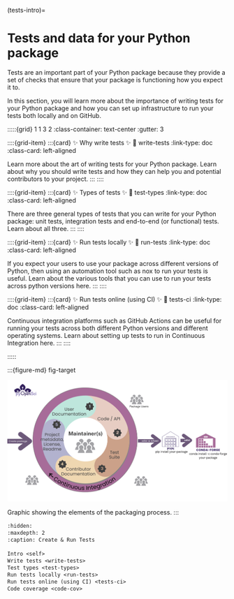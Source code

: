 (tests-intro)=
# Tests and data for your Python package

Tests are an important part of your Python package because they
provide a set of checks that ensure that your package is
functioning how you expect it to.

In this section, you will learn more about the importance of writing
tests for your Python package and how you can set up infrastructure
to run your tests both locally and on GitHub.


:::::{grid} 1 1 3 2
:class-container: text-center
:gutter: 3

::::{grid-item}
:::{card} ✨ Why write tests ✨
:link: write-tests
:link-type: doc
:class-card: left-aligned

Learn more about the art of writing tests for your Python package.
Learn about why you should write tests and how they can help you and
potential contributors to your project.
:::
::::

::::{grid-item}
:::{card} ✨ Types of tests ✨
:link: test-types
:link-type: doc
:class-card: left-aligned

There are three general types of tests that you can write for your Python
package: unit tests, integration tests and end-to-end (or functional) tests. Learn about all three.
:::
::::

::::{grid-item}
:::{card} ✨ Run tests locally ✨
:link: run-tests
:link-type: doc
:class-card: left-aligned

If you expect your users to use your package across different versions
of Python, then using an automation tool such as nox to run your tests is useful. Learn about the various tools that you can use to run your tests across python versions here.
:::
::::

::::{grid-item}
:::{card} ✨ Run tests online (using CI) ✨
:link: tests-ci
:link-type: doc
:class-card: left-aligned

Continuous integration platforms such as GitHub Actions can be
useful for running your tests across both different Python versions
and different operating systems. Learn about setting up tests to run in Continuous Integration here.
:::
::::

:::::


:::{figure-md} fig-target

<img src="../images/packaging-lifecycle.png" alt="" width="800px">

Graphic showing the elements of the packaging process.
:::

```{toctree}
:hidden:
:maxdepth: 2
:caption: Create & Run Tests

Intro <self>
Write tests <write-tests>
Test types <test-types>
Run tests locally <run-tests>
Run tests online (using CI) <tests-ci>
Code coverage <code-cov>
```
